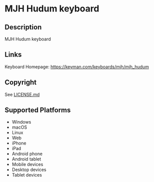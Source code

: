 MJH Hudum keyboard
==============

Description
-----------
MJH Hudum keyboard

Links
-----
Keyboard Homepage: https://keyman.com/keyboards/mjh/mjh_hudum

Copyright
---------
See [LICENSE.md](LICENSE.md)

Supported Platforms
-------------------
 * Windows
 * macOS
 * Linux
 * Web
 * iPhone
 * iPad
 * Android phone
 * Android tablet
 * Mobile devices
 * Desktop devices
 * Tablet devices

